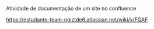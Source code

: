 Atividade de documentação de um site no confluence

https://estudante-team-ngiztde6.atlassian.net/wiki/x/FQAF

